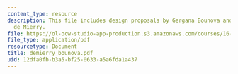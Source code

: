 ```yaml
---
content_type: resource
description: This file includes design proposals by Gergana Bounova and Timoth?ee
  de Mierry.
file: https://ol-ocw-studio-app-production.s3.amazonaws.com/courses/16-622-experimental-projects-ii-fall-2003/12dfa0fbb3a5bf250633a5a6fda1a437_demierry_bounova.pdf
file_type: application/pdf
resourcetype: Document
title: demierry_bounova.pdf
uid: 12dfa0fb-b3a5-bf25-0633-a5a6fda1a437
---
```


